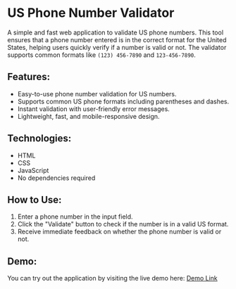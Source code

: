 # US Phone Number Validator

A simple and fast web application to validate US phone numbers. This tool ensures that a phone number entered is in the correct format for the United States, helping users quickly verify if a number is valid or not. The validator supports common formats like `(123) 456-7890` and `123-456-7890`.

## Features:
- Easy-to-use phone number validation for US numbers.
- Supports common US phone formats including parentheses and dashes.
- Instant validation with user-friendly error messages.
- Lightweight, fast, and mobile-responsive design.

## Technologies:
- HTML
- CSS
- JavaScript
- No dependencies required

## How to Use:
1. Enter a phone number in the input field.
2. Click the "Validate" button to check if the number is in a valid US format.
3. Receive immediate feedback on whether the phone number is valid or not.

## Demo:
You can try out the application by visiting the live demo here: [Demo Link](https://root-tester.github.io/Telephone-NumberValidator/)
